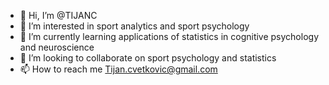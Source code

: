 - 👋 Hi, I’m @TIJANC
- 👀 I’m interested in sport analytics and sport psychology
- 🌱 I’m currently learning applications of statistics in cognitive psychology and neuroscience
- 💞️ I’m looking to collaborate on sport psychology and statistics 
- 📫 How to reach me Tijan.cvetkovic@gmail.com

<!---
TIJANC/TIJANC is a ✨ special ✨ repository because its `README.md` (this file) appears on your GitHub profile.
You can click the Preview link to take a look at your changes.
--->
